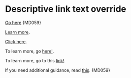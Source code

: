 # Descriptive link text override

[Go here](https://example.com/javascript/about) {MD059}

[Learn more](https://example.com/javascript/about).

[Click here](https://example.com/javascript/about).

To learn more, go [here!](https://example.com/site).

To learn more, go to this [link!](https://example.com/links).

If you need additional guidance, read [this](https://example.com/links). {MD059}

<!-- markdownlint-configure-file {
  "descriptive-link-text": {
    "link_texts": ["go here", "this']
  }
} -->
